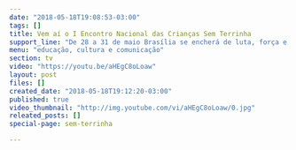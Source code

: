 ```yaml
---
date: "2018-05-18T19:08:53-03:00"
tags: []
title: Vem aí o I Encontro Nacional das Crianças Sem Terrinha
support_line: "De 28 a 31 de maio Brasília se encherá de luta, força e esperança. Mais de 1000 crianças de 8 a 12 anos se encontrarão para debater e vivenciar a infância Sem Terra."
menu: "educação, cultura e comunicação"
section: tv
video: "https://youtu.be/aHEgC8oLoaw"
layout: post
files: []
created_date: "2018-05-18T19:12:20-03:00"
published: true
video_thumbnail: "http://img.youtube.com/vi/aHEgC8oLoaw/0.jpg"
releated_posts: []
special-page: sem-terrinha

---
```

